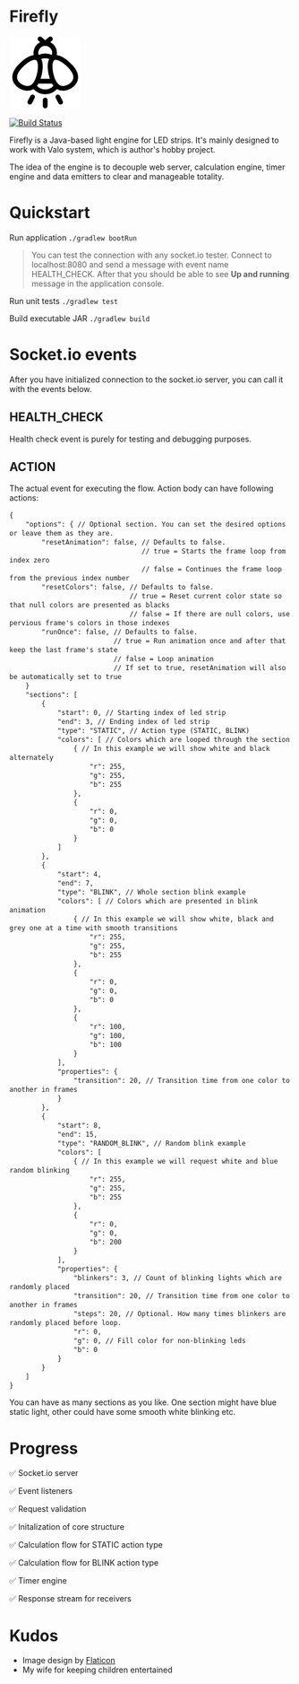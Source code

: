 # Firefly

![Firefly](img.png)

[![Build Status](https://travis-ci.org/Desertive/firefly.png?branch=master)](https://travis-ci.org/Desertive/firefly)

Firefly is a Java-based light engine for LED strips. It's mainly designed to work with Valo system, which is author's hobby project.

The idea of the engine is to decouple web server, calculation engine, timer engine and data emitters to clear and manageable totality.

# Quickstart

Run application `./gradlew bootRun`

> You can test the connection with any socket.io tester. Connect to localhost:8080 and send a message with event name HEALTH_CHECK. After that you should be able to see **Up and running** message in the application console.

Run unit tests `./gradlew test`

Build executable JAR `./gradlew build`

# Socket.io events
After you have initialized connection to the socket.io server, you can call it with the events below.

## HEALTH_CHECK
Health check event is purely for testing and debugging purposes.

## ACTION
The actual event for executing the flow. Action body can have following actions:

    {
        "options": { // Optional section. You can set the desired options or leave them as they are.
            "resetAnimation": false, // Defaults to false.
                                     // true = Starts the frame loop from index zero
                                     // false = Continues the frame loop from the previous index number
            "resetColors": false, // Defaults to false.
                                  // true = Reset current color state so that null colors are presented as blacks
                                  // false = If there are null colors, use pervious frame's colors in those indexes
            "runOnce": false, // Defaults to false.
                              // true = Run animation once and after that keep the last frame's state
                              // false = Loop animation
                              // If set to true, resetAnimation will also be automatically set to true
        }
        "sections": [
            {
                "start": 0, // Starting index of led strip
                "end": 3, // Ending index of led strip
                "type": "STATIC", // Action type (STATIC, BLINK)
                "colors": [ // Colors which are looped through the section
                    { // In this example we will show white and black alternately
                        "r": 255,
                        "g": 255,
                        "b": 255
                    },
                    {
                        "r": 0,
                        "g": 0,
                        "b": 0
                    }
                ]
            },
            {
                "start": 4,
                "end": 7,
                "type": "BLINK", // Whole section blink example
                "colors": [ // Colors which are presented in blink animation
                    { // In this example we will show white, black and grey one at a time with smooth transitions
                        "r": 255,
                        "g": 255,
                        "b": 255
                    },
                    {
                        "r": 0,
                        "g": 0,
                        "b": 0
                    },
                    {
                        "r": 100,
                        "g": 100,
                        "b": 100
                    }
                ],
                "properties": {
                    "transition": 20, // Transition time from one color to another in frames
                }
            },
            {
                "start": 8,
                "end": 15,
                "type": "RANDOM_BLINK", // Random blink example
                "colors": [
                    { // In this example we will request white and blue random blinking
                        "r": 255,
                        "g": 255,
                        "b": 255
                    },
                    {
                        "r": 0,
                        "g": 0,
                        "b": 200
                    }
                ],
                "properties": {
                    "blinkers": 3, // Count of blinking lights which are randomly placed
                    "transition": 20, // Transition time from one color to another in frames
                    "steps": 20, // Optional. How many times blinkers are randomly placed before loop.
                    "r": 0,
                    "g": 0, // Fill color for non-blinking leds
                    "b": 0
                }
            }
        ]
    }

You can have as many sections as you like. One section might have blue static light, other could have some smooth white blinking etc.

# Progress
:white_check_mark: Socket.io server

:white_check_mark: Event listeners

:white_check_mark: Request validation

:white_check_mark: Initalization of core structure

:white_check_mark: Calculation flow for STATIC action type

:white_check_mark: Calculation flow for BLINK action type

:white_check_mark: Timer engine

:white_check_mark: Response stream for receivers

# Kudos
- Image design by [Flaticon](https://www.flaticon.com/)
- My wife for keeping children entertained
